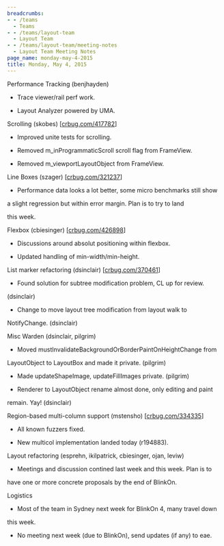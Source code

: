 ```yaml
---
breadcrumbs:
- - /teams
  - Teams
- - /teams/layout-team
  - Layout Team
- - /teams/layout-team/meeting-notes
  - Layout Team Meeting Notes
page_name: monday-may-4-2015
title: Monday, May 4, 2015
---
```


Performance Tracking (benjhayden)

- Trace viewer/rail perf work.

- Layout Analyzer powered by UMA.

Scrolling (skobes) \[[crbug.com/417782](http://crbug.com/417782)\]

- Improved unite tests for scrolling.

- Removed m_inProgrammaticScroll scroll flag from FrameView.

- Removed m_viewportLayoutObject from FrameView.

Line Boxes (szager) \[[crbug.com/321237](http://crbug.com/321237)\]

- Performance data looks a lot better, some micro benchmarks still show

a slight regression but within error margin. Plan is to try to land

this week.

Flexbox (cbiesinger) \[[crbug.com/426898](http://crbug.com/426898)\]

- Discussions around absolut positioning within flexbox.

- Updated handling of min-width/min-height.

List marker refactoring (dsinclair)
\[[crbug.com/370461](http://crbug.com/370461)\]

- Found solution for subtree modification problem, CL up for review.

(dsinclair)

- Change to move layout tree modification from layout walk to

NotifyChange. (dsinclair)

Misc Warden (dsinclair, pilgrim)

- Moved mustInvalidateBackgroundOrBorderPaintOnHeightChange from

LayoutObject to LayoutBox and made it private. (pilgrim)

- Made updateShapeImage, updateFillImages private. (pilgrim)

- Renderer to LayoutObject rename almost done, only editing and paint

remain. Yay! (dsinclair)

Region-based multi-column support (mstensho)
\[[crbug.com/334335](http://crbug.com/334335)\]

- All known fuzzers fixed.

- New multicol implementation landed today (r194883).

Layout refactoring (esprehn, ikilpatrick, cbiesinger, ojan, leviw)

- Meetings and discussion contined last week and this week. Plan is to

have one or more concrete proposals by the end of BlinkOn.

Logistics

- Most of the team in Sydney next week for BlinkOn 4, many travel down

this week.

- No meeting next week (due to BlinkOn), send updates (if any) to eae.
